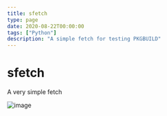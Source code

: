 ```yaml
---
title: sfetch
type: page
date: 2020-08-22T00:00:00
tags: ["Python"]
description: "A simple fetch for testing PKGBUILD"
---
```


# sfetch

A very simple fetch

![image](https://user-images.githubusercontent.com/35516367/185853274-4f0e23dc-c1a6-4c83-8406-6c90aef60af0.png)

